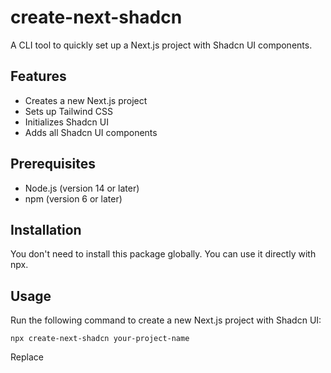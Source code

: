 # create-next-shadcn

A CLI tool to quickly set up a Next.js project with Shadcn UI components.

## Features

- Creates a new Next.js project
- Sets up Tailwind CSS
- Initializes Shadcn UI
- Adds all Shadcn UI components

## Prerequisites

- Node.js (version 14 or later)
- npm (version 6 or later)

## Installation

You don't need to install this package globally. You can use it directly with npx.

## Usage

Run the following command to create a new Next.js project with Shadcn UI:

```
npx create-next-shadcn your-project-name
```

Replace